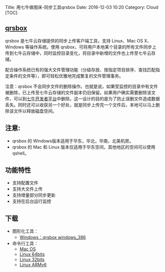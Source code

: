 Title: 用七牛做图床-同步工具qrsbox
Date: 2016-12-03 10:20
Category: Cloud
[TOC]
## [qrsbox](https://developer.qiniu.com/kodo/tools/qrsbox)
qrsbox 是七牛云存储提供的同步上传客户端工具，支持 Linux、Mac OS X、Windows 等操作系统。使用 qrsbox，可将用户本地某个目录的所有文件同步上传到七牛云存储中，同时监控目录变化，将目录中新增的文件也上传至七牛云存储。

配合操作系统已有的强大文件管理功能（分级存放、按指定项目排序、查找匹配指定条件的文件等），即可轻松优雅地完成繁复的文件管理事务。

注意：qrsbox 不会同步文件的删除操作。也就是说，如果受监控的目录中有文件被删除，已上传至七牛云存储的文件副本仍旧保留。如果用户确实需要删除该文件，可以到[七牛开发者平台](https://portal.qiniu.com/)中删除。这一设计的目的是为了防止误删文件造成数据丢失。同时还可以收获另一个好处，就是同步上传完一个文件后，本地可以马上删除该文件以释放磁盘空间。

## 注意:

- qrsbox 的 Windows版本适用于华东，华北，华南，北美机房。
- qrsbox 的 Mac 和 Linux 版本仅适用于华东空间，其他地区的空间可以使用qshell。

## 功能特性
- 支持配置文件
- 支持大文件上传
- 支持增量部分同步更新
- 支持在后台运行监控

## 下载
- 图形化工具：
    - [Windows：qrsbox windows_386](http://7xvilo.com1.z0.glb.clouddn.com/qrsbox_2016_11_24.zip)
- 命令行工具：
    - [Mac OS](http://devtools.qiniu.com/darwin/amd64/qrsboxcli)
    - [Linux 64bits](http://devtools.qiniu.com/linux/amd64/qrsboxcli)
    - [Linux 32bits](http://devtools.qiniu.com/linux/386/qrsboxcli)
    - [Linux ARMv6](http://devtools.qiniu.com/linux/arm/qrsboxcli)
